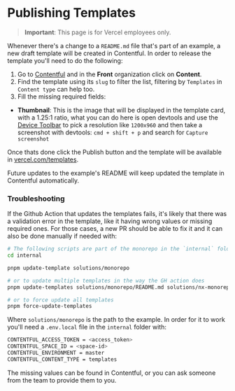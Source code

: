 # Publishing Templates

> **Important**: This page is for Vercel employees only.

Whenever there's a change to a `README.md` file that's part of an example, a new draft template will be created in Contentful. In order to release the template you'll need to do the following:

1. Go to [Contentful](https://app.contentful.com) and in the **Front** organization click on **Content**.
2. Find the template using its `slug` to filter the list, filtering by `Templates` in `Content type` can help too.
3. Fill the missing required fields:

- **Thumbnail**: This is the image that will be displayed in the template card, with a 1.25:1 ratio, what you can do here is open devtools and use the [Device Toolbar](https://developer.chrome.com/docs/devtools/device-mode/) to pick a resolution like `1200x960` and then take a screenshot with devtools: `cmd + shift + p` and search for `Capture screenshot`

Once thats done click the Publish button and the template will be available in [vercel.com/templates](https://vercel.com/templates).

Future updates to the example's README will keep updated the template in Contentful automatically.

### Troubleshooting

If the Github Action that updates the templates fails, it's likely that there was a validation error in the template, like it having wrong values or missing required ones. For those cases, a new PR should be able to fix it and it can also be done manually if needed with:

```bash
# The following scripts are part of the monorepo in the `internal` folder
cd internal

pnpm update-template solutions/monorepo

# or to update multiple templates in the way the GH action does
pnpm update-templates solutions/monorepo/README.md solutions/nx-monorepo/README.md

# or to force update all templates
pnpm force-update-templates
```

Where `solutions/monorepo` is the path to the example. In order for it to work you'll need a `.env.local` file in the `internal` folder with:

```bash
CONTENTFUL_ACCESS_TOKEN = <access_token>
CONTENTFUL_SPACE_ID = <space-id>
CONTENTFUL_ENVIRONMENT = master
CONTENTFUL_CONTENT_TYPE = templates
```

The missing values can be found in Contentful, or you can ask someone from the team to provide them to you.
